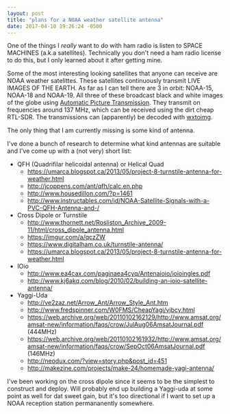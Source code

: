 ```yaml
---
layout: post
title: "plans for a NOAA weather satellite antenna"
date: 2017-04-10 19:26:24 -0500
---
```


One of the things I _really_ want to do with ham radio is listen to SPACE MACHINES (a.k.a satellites).
Technically you don't need a ham radio license to do this, but I only learned about it after getting mine.

Some of the most interesting looking satellites that anyone can receive are NOAA weather satelittes.
These satellites continuously transmit LIVE IMAGES OF THE EARTH.
As far as I can tell there are 3 in orbit: NOAA-15, NOAA-18 and NOAA-19.
All three of these broadcast black and white images of the globe using [Automatic Picture Transmission](https://en.wikipedia.org/wiki/Automatic_picture_transmission).
They transmit on frequencies around 137 MHz, which can be received using the dirt cheap RTL-SDR.
The transmissions can (apparently) be decoded with [wxtoimg](www.wxtoimg.com).

The only thing that I am currently missing is some kind of antenna.

I've done a bunch of research to determine what kind antennas are suitable and I've come up with a (not very) short list:

 - QFH (Quadrifilar helicoidal antenna) or Helical Quad
   - https://umarca.blogspot.ca/2013/05/project-8-turnstile-antenna-for-weather.html
   - http://jcoppens.com/ant/qfh/calc.en.php
   - http://www.housedillon.com/?p=1461
   - http://www.instructables.com/id/NOAA-Satellite-Signals-with-a-PVC-QFH-Antenna-and-/
 - Cross Dipole or Turnstile
   - http://www.thornett.net/Rosliston_Archive_2009-11/html/cross_dipole_antenna.html
   - https://imgur.com/a/qczZW
   - https://www.digitalham.co.uk/turnstile-antenna/
   - https://umarca.blogspot.ca/2013/05/project-8-turnstile-antenna-for-weather.html
 - IOio
   - http://www.ea4cax.com/paginaea4cyq/Antenaioio/ioioingles.pdf
   - http://www.kj6akq.com/blog/2010/02/building-an-ioio-satellite-antenna/
 - Yaggi-Uda
   - http://ve2zaz.net/Arrow_Ant/Arrow_Style_Ant.htm
   - http://www.fredspinner.com/W0FMS/CheapYagi/vjbcy.html
   - https://web.archive.org/web/20110102162129/http://www.amsat.org/amsat-new/information/faqs/crow/JulAug06AmsatJournal.pdf (444MHz)
   - https://web.archive.org/web/20110102161932/http://www.amsat.org/amsat-new/information/faqs/crow/SepOct06AmsatJournal.pdf (146MHz)
   - http://neodux.com/?view=story.php&post_id=451
   - http://makezine.com/projects/make-24/homemade-yagi-antenna/

I've been working on the cross dipole since it seems to be the simplest to construct and deploy.
Will probably end up building a Yaggi-uda at some point as well for dat sweet gain, but it's too directional if I want to set up a NOAA reception station permananently somewhere.

